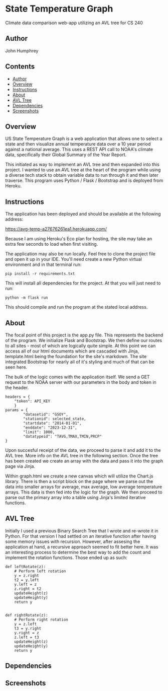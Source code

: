 # State Temperature Graph
Climate data comparison web-app utilizing an AVL tree for CS 240

## Author
John Humphrey

## Contents
- [Author](#author)
- [Overview](#overview)
- [Instructions](#instructions)
- [About](#about)
- [AVL Tree](#avl-tree)
- [Dependencies](#dependencies)
- [Screenshots](#screenshots)


## Overview
US State Temperature Graph is a web application that allows one to select a state and then visualize annual temperature data over a 10 year period against a national average. This uses a REST API call to NOAA's climate data, specifically their Global Summary of the Year Report.

This initiated as way to implement an AVL tree and then expanded into this project. I wanted to use an AVL tree at the heart of the program while using a diverse tech stack to obtain variable data to run through it and then later traverse. This program uses Python / Flask / Bootstrap and is deployed from Heroku.


## Instructions
The application has been deployed and should be available at the following address:

https://avg-temp-a27676261ea1.herokuapp.com/

Because I am using Heroku's Eco plan for hosting, the site may take an extra few seconds to load when first visiting.

The application may also be run locally. Feel free to clone the project file and open it up in your IDE. You'll need create a new Python virtual environment and in that terminal run:

```
pip install -r requirements.txt
```

This will install all dependencies for the project. At that you will just need to run:

```
python -m flask run
```

This should compile and run the program at the stated local address.


## About
The focal point of this project is the app.py file. This represents the backend of the program. We initialize Flask and Bootstrap. We then define our routes to all sites - most of which are logically quite simple. At this point we can access all of our html documents which are cascaded with Jinja, template.html being the foundation for the site's markdown. The site integrated Bootstrap for nearly all of it's styling and much of that can be seen here. 

The bulk of the logic comes with the application itself. We send a GET request to the NOAA server with our parameters in the body and token in the header. 

```
headers = {
    "token": API_KEY
    }
params = {
        "datasetid": "GSOY",
        "stationid": selected_state,
        "startdate": "2014-01-01",
        "enddate": "2023-12-31",
        "limit": 1000,
        "datatypeid": "TAVG,TMAX,TMIN,PRCP" 
}
```

Upon succesful receipt of the data, we proceed to parse it and add it to the AVL tree. More info on the AVL tree in the following section. Once the tree has been created we create an array with the data and pass it into the graph page via Jinja.

Within graph.html we create a new canvas which will utilize the Chart.js library. There is then a script block on the page where we parse out the data into smaller arrays for average, max average, low average temperature arrays. This data is then fed into the logic for the graph. We then proceed to parse out the primary array into a table using Jinja's limited iterative functions.


## AVL Tree
Initially I used a previous Binary Search Tree that I wrote and re-wrote it in Python. For that version I had settled on an iterative function after having some memory issues with recursion. However, after assesing the application at hand, a recursive approach seemed to fit better here. It was an interesting process to determine the best way to add the count and implement the rotation functions. Those ended up as such:

```
def leftRotate(z):
    # Perform left rotation
    y = z.right
    t2 = y.left
    y.left = z
    z.right = t2
    updateHeight(z)
    updateHeight(y)
    return y


def rightRotate(z):
    # Perform right rotation
    y = z.left
    t3 = y.right
    y.right = z
    z.left = t3
    updateHeight(z)
    updateHeight(y)
    return y
```



## Dependencies


## Screenshots

